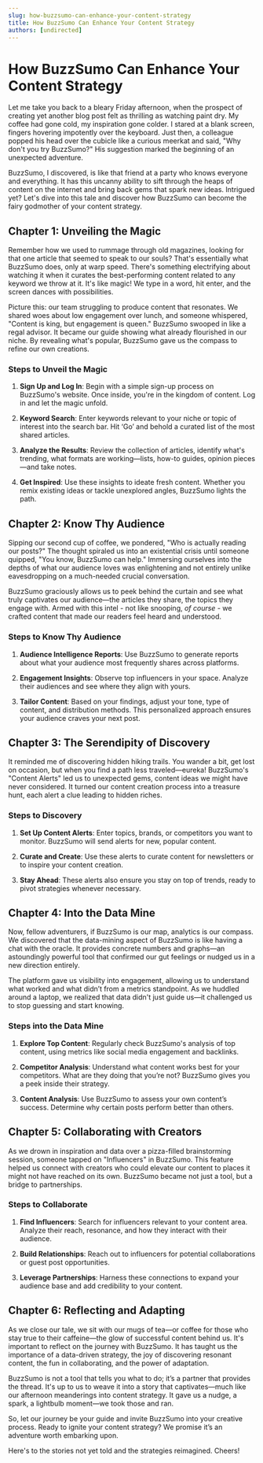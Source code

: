 ```yaml
---
slug: how-buzzsumo-can-enhance-your-content-strategy
title: How BuzzSumo Can Enhance Your Content Strategy
authors: [undirected]
---
```



# How BuzzSumo Can Enhance Your Content Strategy

Let me take you back to a bleary Friday afternoon, when the prospect of creating yet another blog post felt as thrilling as watching paint dry. My coffee had gone cold, my inspiration gone colder. I stared at a blank screen, fingers hovering impotently over the keyboard. Just then, a colleague popped his head over the cubicle like a curious meerkat and said, "Why don't you try BuzzSumo?" His suggestion marked the beginning of an unexpected adventure.

BuzzSumo, I discovered, is like that friend at a party who knows everyone and everything. It has this uncanny ability to sift through the heaps of content on the internet and bring back gems that spark new ideas. Intrigued yet? Let's dive into this tale and discover how BuzzSumo can become the fairy godmother of your content strategy.

## Chapter 1: Unveiling the Magic

Remember how we used to rummage through old magazines, looking for that one article that seemed to speak to our souls? That's essentially what BuzzSumo does, only at warp speed. There's something electrifying about watching it when it curates the best-performing content related to any keyword we throw at it. It's like magic! We type in a word, hit enter, and the screen dances with possibilities.

Picture this: our team struggling to produce content that resonates. We shared woes about low engagement over lunch, and someone whispered, "Content is king, but engagement is queen." BuzzSumo swooped in like a regal advisor. It became our guide showing what already flourished in our niche. By revealing what's popular, BuzzSumo gave us the compass to refine our own creations.

### Steps to Unveil the Magic

1. **Sign Up and Log In**: Begin with a simple sign-up process on BuzzSumo's website. Once inside, you're in the kingdom of content. Log in and let the magic unfold.

2. **Keyword Search**: Enter keywords relevant to your niche or topic of interest into the search bar. Hit ‘Go’ and behold a curated list of the most shared articles.

3. **Analyze the Results**: Review the collection of articles, identify what's trending, what formats are working—lists, how-to guides, opinion pieces—and take notes.

4. **Get Inspired**: Use these insights to ideate fresh content. Whether you remix existing ideas or tackle unexplored angles, BuzzSumo lights the path.

## Chapter 2: Know Thy Audience

Sipping our second cup of coffee, we pondered, "Who is actually reading our posts?" The thought spiraled us into an existential crisis until someone quipped, "You know, BuzzSumo can help." Immersing ourselves into the depths of what our audience loves was enlightening and not entirely unlike eavesdropping on a much-needed crucial conversation.

BuzzSumo graciously allows us to peek behind the curtain and see what truly captivates our audience—the articles they share, the topics they engage with. Armed with this intel - not like snooping, *of course* - we crafted content that made our readers feel heard and understood.

### Steps to Know Thy Audience

1. **Audience Intelligence Reports**: Use BuzzSumo to generate reports about what your audience most frequently shares across platforms.

2. **Engagement Insights**: Observe top influencers in your space. Analyze their audiences and see where they align with yours.

3. **Tailor Content**: Based on your findings, adjust your tone, type of content, and distribution methods. This personalized approach ensures your audience craves your next post.

## Chapter 3: The Serendipity of Discovery

It reminded me of discovering hidden hiking trails. You wander a bit, get lost on occasion, but when you find a path less traveled—eureka! BuzzSumo's "Content Alerts" led us to unexpected gems, content ideas we might have never considered. It turned our content creation process into a treasure hunt, each alert a clue leading to hidden riches.

### Steps to Discovery

1. **Set Up Content Alerts**: Enter topics, brands, or competitors you want to monitor. BuzzSumo will send alerts for new, popular content.

2. **Curate and Create**: Use these alerts to curate content for newsletters or to inspire your content creation.

3. **Stay Ahead**: These alerts also ensure you stay on top of trends, ready to pivot strategies whenever necessary.

## Chapter 4: Into the Data Mine

Now, fellow adventurers, if BuzzSumo is our map, analytics is our compass. We discovered that the data-mining aspect of BuzzSumo is like having a chat with the oracle. It provides concrete numbers and graphs—an astoundingly powerful tool that confirmed our gut feelings or nudged us in a new direction entirely. 

The platform gave us visibility into engagement, allowing us to understand what worked and what didn’t from a metrics standpoint. As we huddled around a laptop, we realized that data didn't just guide us—it challenged us to stop guessing and start knowing.

### Steps into the Data Mine

1. **Explore Top Content**: Regularly check BuzzSumo's analysis of top content, using metrics like social media engagement and backlinks.

2. **Competitor Analysis**: Understand what content works best for your competitors. What are they doing that you’re not? BuzzSumo gives you a peek inside their strategy.

3. **Content Analysis**: Use BuzzSumo to assess your own content’s success. Determine why certain posts perform better than others.

## Chapter 5: Collaborating with Creators

As we drown in inspiration and data over a pizza-filled brainstorming session, someone tapped on "Influencers" in BuzzSumo. This feature helped us connect with creators who could elevate our content to places it might not have reached on its own. BuzzSumo became not just a tool, but a bridge to partnerships.

### Steps to Collaborate

1. **Find Influencers**: Search for influencers relevant to your content area. Analyze their reach, resonance, and how they interact with their audience.

2. **Build Relationships**: Reach out to influencers for potential collaborations or guest post opportunities.

3. **Leverage Partnerships**: Harness these connections to expand your audience base and add credibility to your content.

## Chapter 6: Reflecting and Adapting

As we close our tale, we sit with our mugs of tea—or coffee for those who stay true to their caffeine—the glow of successful content behind us. It's important to reflect on the journey with BuzzSumo. It has taught us the importance of a data-driven strategy, the joy of discovering resonant content, the fun in collaborating, and the power of adaptation.

BuzzSumo is not a tool that tells you what to do; it’s a partner that provides the thread. It's up to us to weave it into a story that captivates—much like our afternoon meanderings into content strategy. It gave us a nudge, a spark, a lightbulb moment—we took those and ran.

So, let our journey be your guide and invite BuzzSumo into your creative process. Ready to ignite your content strategy? We promise it’s an adventure worth embarking upon.

Here's to the stories not yet told and the strategies reimagined. Cheers!